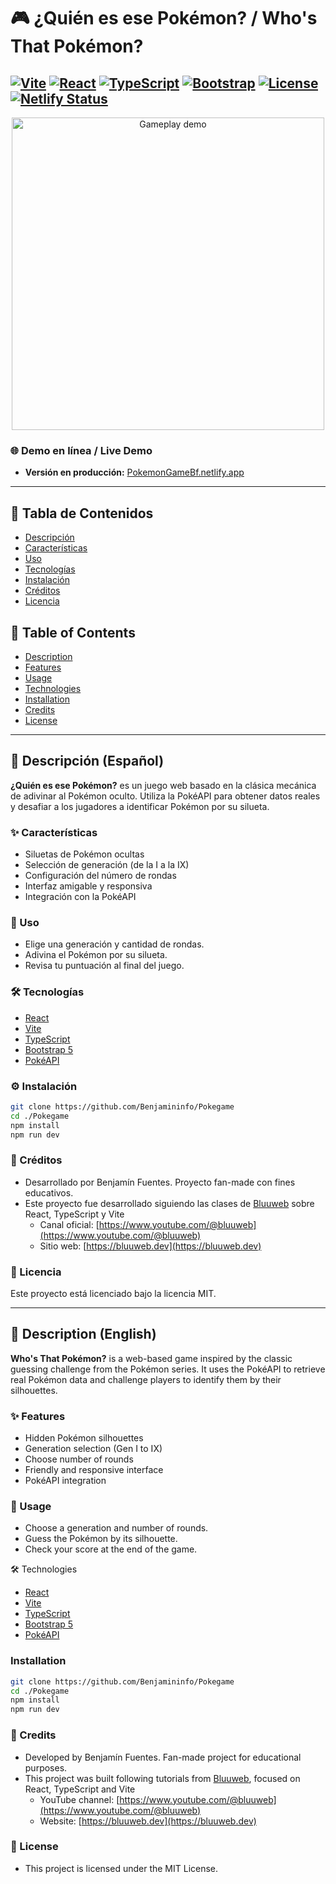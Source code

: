 # 🎮 ¿Quién es ese Pokémon? / Who's That Pokémon?

[![Vite](https://img.shields.io/badge/built%20with-Vite-646CFF?logo=vite)](https://vitejs.dev/)
[![React](https://img.shields.io/badge/React-20232A?logo=react&logoColor=61DAFB)](https://react.dev/)
[![TypeScript](https://img.shields.io/badge/TypeScript-3178C6?logo=typescript&logoColor=white)](https://www.typescriptlang.org/)
[![Bootstrap](https://img.shields.io/badge/Bootstrap-7952B3?logo=bootstrap&logoColor=white)](https://getbootstrap.com/)
[![License](https://img.shields.io/github/license/Benjamininfo/Pokegame)](./LICENSE)
[![Netlify Status](https://api.netlify.com/api/v1/badges/47b8910f-05c9-427f-bb41-a0d45fc3936d/deploy-status)](https://app.netlify.com/projects/pokemon-game-bf/deploys)
---

<div align="center">
  <img src="https://media4.giphy.com/media/v1.Y2lkPTc5MGI3NjExano5cWQyaW96djl5aWUxbXc3bTVnOXpwMHcxN3JqdXh5YWI1YW9ibiZlcD12MV9pbnRlcm5hbF9naWZfYnlfaWQmY3Q9Zw/DRfu7BT8ZK1uo/giphy.gif" alt="Gameplay demo" width="500" />
</div>

### 🌐 Demo en línea / Live Demo

- **Versión en producción:**
  [PokemonGameBf.netlify.app](https://pokemon-game-bf.netlify.app/)

---

## 📌 Tabla de Contenidos

- [Descripción](#descripción)
- [Características](#características)
- [Uso](#uso)
- [Tecnologías](#tecnologías)
- [Instalación](#instalación)
- [Créditos](#créditos)
- [Licencia](#licencia)

## 📌 Table of Contents

- [Description](#description)
- [Features](#features)
- [Usage](#usage)
- [Technologies](#technologies)
- [Installation](#installation)
- [Credits](#credits)
- [License](#license)

---

<a name="descripción"></a>
## 📖 Descripción (Español)

**¿Quién es ese Pokémon?** es un juego web basado en la clásica mecánica de adivinar al Pokémon oculto. Utiliza la PokéAPI para obtener datos reales y desafiar a los jugadores a identificar Pokémon por su silueta.

<a name="Características"></a>
### ✨ Características

- Siluetas de Pokémon ocultas
- Selección de generación (de la I a la IX)
- Configuración del número de rondas
- Interfaz amigable y responsiva
- Integración con la PokéAPI

<a name="Uso"></a>
### 🚀 Uso

- Elige una generación y cantidad de rondas.
- Adivina el Pokémon por su silueta.
- Revisa tu puntuación al final del juego.

<a name="Tecnologías"></a>
### 🛠️ Tecnologías

- [React]("https://es.react.dev/")
- [Vite]("https://vite.dev/")
- [TypeScript]("https://www.typescriptlang.org/")
- [Bootstrap 5]("https://getbootstrap.com/")
- [PokéAPI]("https://pokeapi.co/")

<a name="Instalación"></a>
### ⚙️ Instalación

```bash
git clone https://github.com/Benjamininfo/Pokegame
cd ./Pokegame
npm install
npm run dev
```

<a name="Créditos"></a>
### 👤 Créditos

- Desarrollado por Benjamín Fuentes.
  Proyecto fan-made con fines educativos.
- Este proyecto fue desarrollado siguiendo las clases de [Bluuweb](https://www.youtube.com/@bluuweb) sobre React, TypeScript y Vite
  - Canal oficial: [https://www.youtube.com/@bluuweb](https://www.youtube.com/@bluuweb)
  - Sitio web: [https://bluuweb.dev](https://bluuweb.dev)

<a name="Licencia"></a>
### 📄 Licencia

Este proyecto está licenciado bajo la licencia MIT.

---

<a name="Description"></a>
## 📖 Description (English)

**Who's That Pokémon?** is a web-based game inspired by the classic guessing challenge from the Pokémon series. It uses the PokéAPI to retrieve real Pokémon data and challenge players to identify them by their silhouettes.

<a name="Features"></a>
### ✨ Features

- Hidden Pokémon silhouettes
- Generation selection (Gen I to IX)
- Choose number of rounds
- Friendly and responsive interface
- PokéAPI integration

<a name="Usage"></a>
### 🚀 Usage

- Choose a generation and number of rounds.
- Guess the Pokémon by its silhouette.
- Check your score at the end of the game.

<a name="Technologies"></a>
🛠️ Technologies

- [React]("https://es.react.dev/")
- [Vite]("https://vite.dev/")
- [TypeScript]("https://www.typescriptlang.org/")
- [Bootstrap 5]("https://getbootstrap.com/")
- [PokéAPI]("https://pokeapi.co/")

<a name="Installation"></a>
### Installation

```bash
git clone https://github.com/Benjamininfo/Pokegame
cd ./Pokegame
npm install
npm run dev
```
<a name="Credits"></a>
### 👤 Credits

- Developed by Benjamín Fuentes.
  Fan-made project for educational purposes.
- This project was built following tutorials from [Bluuweb](https://www.youtube.com/@bluuweb), focused on React, TypeScript and Vite
  - YouTube channel: [https://www.youtube.com/@bluuweb](https://www.youtube.com/@bluuweb)
  - Website: [https://bluuweb.dev](https://bluuweb.dev)

<a name="License"></a>
### 📄 License

- This project is licensed under the MIT License.
